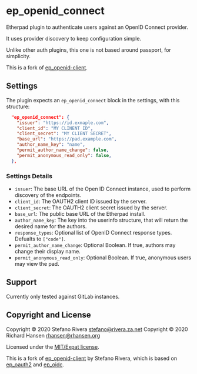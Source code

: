 # ep\_openid\_connect

Etherpad plugin to authenticate users against an OpenID Connect provider.

It uses provider discovery to keep configuration simple.

Unlike other auth plugins, this one is not based around passport, for
simplicity.

This is a fork of
[ep\_openid-client](https://github.com/stefanor/ep_openid-client).

## Settings

The plugin expects an `ep_openid_connect` block in the settings, with
this structure:

```json
  "ep_openid_connect": {
    "issuer": "https://id.exmaple.com",
    "client_id": "MY CLINENT ID",
    "client_secret": "MY CLIENT SECRET",
    "base_url": "https://pad.example.com",
    "author_name_key": "name",
    "permit_author_name_change": false,
    "permit_anonymous_read_only": false,
  },
```

### Settings Details

* `issuer`: The base URL of the Open ID Connect instance, used to
            perform discovery of the endpoints.
* `client_id`: The OAUTH2 client ID issued by the server.
* `client_secret`: The OAUTH2 client secret issued by the server.
* `base_url`: The public base URL of the Etherpad install.
* `author_name_key`: The key into the userinfo structure, that will
                     return the desired name for the authors.
* `response_types`: Optional list of OpenID Connect response types.
                    Defualts to `["code"]`.
* `permit_author_name_change`: Optional Boolean. If true, authors may
                               change their display name.
* `permit_anonymous_read_only`: Optional Boolean. If true, anonymous
                                users may view the pad.

## Support

Currently only tested against GitLab instances.

## Copyright and License

Copyright © 2020 Stefano Rivera <stefano@rivera.za.net>
Copyright © 2020 Richard Hansen <rhansen@rhansen.org>

Licensed under the [MIT/Expat license](LICENSE).

This is a fork of
[ep\_openid-client](https://github.com/stefanor/ep_openid-client) by Stefano
Rivera, which is based on
[ep\_oauth2](https://github.com/HumanBrainProject/ep_oauth2) and
[ep\_oidc](https://github.com/ToniIltanen/ep_oidc).
